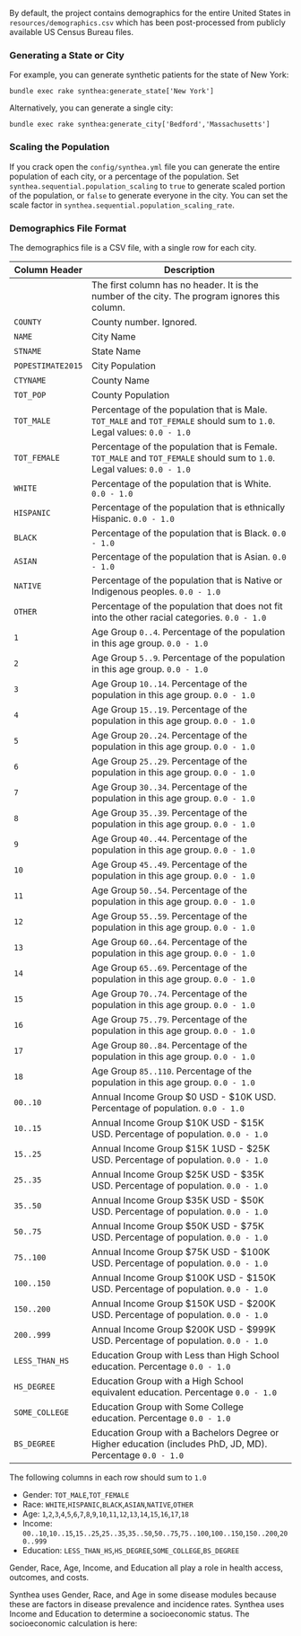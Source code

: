By default, the project contains demographics for the entire United States in `resources/demographics.csv` which has been post-processed from publicly available US Census Bureau files.

### Generating a State or City
For example, you can generate synthetic patients for the state of New York:
```
bundle exec rake synthea:generate_state['New York']
```

Alternatively, you can generate a single city:
```
bundle exec rake synthea:generate_city['Bedford','Massachusetts']
```

### Scaling the Population
If you crack open the `config/synthea.yml` file you can generate the entire population of each city, or a percentage of the population.  Set `synthea.sequential.population_scaling` to `true` to generate scaled portion of the population, or `false` to generate everyone in the city. You can set the scale factor in `synthea.sequential.population_scaling_rate`.


### Demographics File Format

The demographics file is a CSV file, with a single row for each city.

Column Header | Description
--------------|------------
` ` | The first column has no header. It is the number of the city. The program ignores this column.
`COUNTY` | County number. Ignored.
`NAME` | City Name
`STNAME` | State Name
`POPESTIMATE2015` | City Population
`CTYNAME` | County Name
`TOT_POP` | County Population
`TOT_MALE` | Percentage of the population that is Male. `TOT_MALE` and `TOT_FEMALE` should sum to `1.0`. Legal values: `0.0 - 1.0`
`TOT_FEMALE` | Percentage of the population that is Female. `TOT_MALE` and `TOT_FEMALE` should sum to `1.0`. Legal values: `0.0 - 1.0`
`WHITE` | Percentage of the population that is White. `0.0 - 1.0`
`HISPANIC` | Percentage of the population that is ethnically Hispanic. `0.0 - 1.0`
`BLACK` | Percentage of the population that is Black. `0.0 - 1.0`
`ASIAN` | Percentage of the population that is Asian. `0.0 - 1.0`
`NATIVE` | Percentage of the population that is Native or Indigenous peoples. `0.0 - 1.0`
`OTHER` | Percentage of the population that does not fit into the other racial categories. `0.0 - 1.0`
`1` | Age Group `0..4`. Percentage of the population in this age group. `0.0 - 1.0`
`2` | Age Group `5..9`. Percentage of the population in this age group. `0.0 - 1.0`
`3` | Age Group `10..14`. Percentage of the population in this age group. `0.0 - 1.0`
`4` | Age Group `15..19`. Percentage of the population in this age group. `0.0 - 1.0`
`5` | Age Group `20..24`. Percentage of the population in this age group. `0.0 - 1.0`
`6` | Age Group `25..29`. Percentage of the population in this age group. `0.0 - 1.0`
`7` | Age Group `30..34`. Percentage of the population in this age group. `0.0 - 1.0`
`8` | Age Group `35..39`. Percentage of the population in this age group. `0.0 - 1.0`
`9` | Age Group `40..44`. Percentage of the population in this age group. `0.0 - 1.0`
`10` | Age Group `45..49`. Percentage of the population in this age group. `0.0 - 1.0`
`11` | Age Group `50..54`. Percentage of the population in this age group. `0.0 - 1.0`
`12` | Age Group `55..59`. Percentage of the population in this age group. `0.0 - 1.0`
`13` | Age Group `60..64`. Percentage of the population in this age group. `0.0 - 1.0`
`14` | Age Group `65..69`. Percentage of the population in this age group. `0.0 - 1.0`
`15` | Age Group `70..74`. Percentage of the population in this age group. `0.0 - 1.0`
`16` | Age Group `75..79`. Percentage of the population in this age group. `0.0 - 1.0`
`17` | Age Group `80..84`. Percentage of the population in this age group. `0.0 - 1.0`
`18` | Age Group `85..110`. Percentage of the population in this age group. `0.0 - 1.0`
`00..10` | Annual Income Group $0 USD - $10K USD. Percentage of population. `0.0 - 1.0`
`10..15` | Annual Income Group $10K USD - $15K USD. Percentage of population. `0.0 - 1.0`
`15..25` | Annual Income Group $15K 1USD - $25K USD. Percentage of population. `0.0 - 1.0`
`25..35` | Annual Income Group $25K USD - $35K USD. Percentage of population. `0.0 - 1.0`
`35..50` | Annual Income Group $35K USD - $50K USD. Percentage of population. `0.0 - 1.0`
`50..75` | Annual Income Group $50K USD - $75K USD. Percentage of population. `0.0 - 1.0`
`75..100` | Annual Income Group $75K USD - $100K USD. Percentage of population. `0.0 - 1.0`
`100..150` | Annual Income Group $100K USD - $150K USD. Percentage of population. `0.0 - 1.0`
`150..200` | Annual Income Group $150K USD - $200K USD. Percentage of population. `0.0 - 1.0`
`200..999` | Annual Income Group $200K USD - $999K USD. Percentage of population. `0.0 - 1.0`
`LESS_THAN_HS` | Education Group with Less than High School education. Percentage `0.0 - 1.0`
`HS_DEGREE` | Education Group with a High School equivalent education. Percentage `0.0 - 1.0`
`SOME_COLLEGE` | Education Group with Some College education. Percentage `0.0 - 1.0`
`BS_DEGREE` | Education Group with a Bachelors Degree or Higher education (includes PhD, JD, MD). Percentage `0.0 - 1.0`

The following columns in each row should sum to `1.0`
* Gender: `TOT_MALE`,`TOT_FEMALE`
* Race: `WHITE`,`HISPANIC`,`BLACK`,`ASIAN`,`NATIVE`,`OTHER`
* Age: `1`,`2`,`3`,`4`,`5`,`6`,`7`,`8`,`9`,`10`,`11`,`12`,`13`,`14`,`15`,`16`,`17`,`18`
* Income: `00..10`,`10..15`,`15..25`,`25..35`,`35..50`,`50..75`,`75..100`,`100..150`,`150..200`,`200..999`
* Education: `LESS_THAN_HS`,`HS_DEGREE`,`SOME_COLLEGE`,`BS_DEGREE`

Gender, Race, Age, Income, and Education all play a role in health access, outcomes, and costs.

Synthea uses Gender, Race, and Age in some disease modules because these are factors in disease prevalence and incidence rates.
Synthea uses Income and Education to determine a socioeconomic status. The socioeconomic calculation is here: 